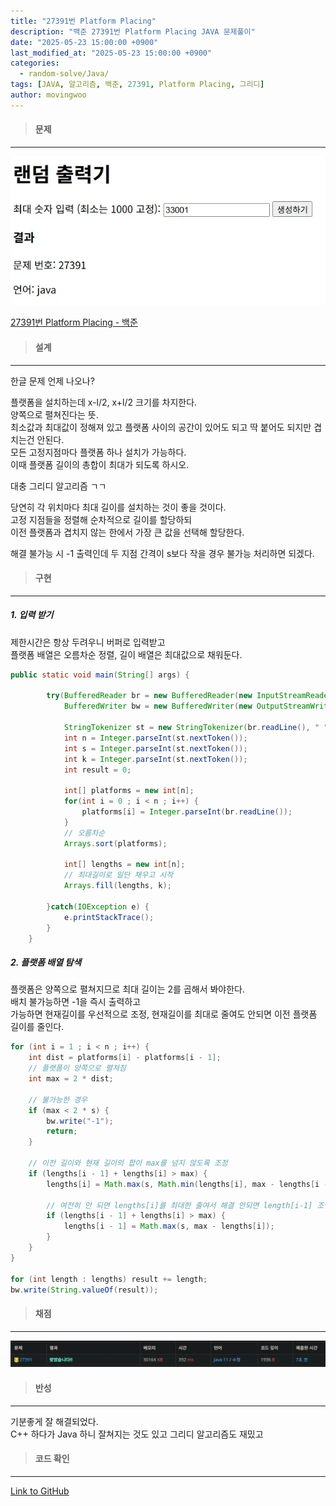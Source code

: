 ```yaml
---
title: "27391번 Platform Placing"
description: "백준 27391번 Platform Placing JAVA 문제풀이"
date: "2025-05-23 15:00:00 +0900"
last_modified_at: "2025-05-23 15:00:00 +0900"
categories: 
  - random-solve/Java/
tags: [JAVA, 알고리즘, 백준, 27391, Platform Placing, 그리디]
author: movingwoo
---
```

> #### 문제  
---  
  
![img01](/assets/images/posts/random-solve/Java/2025-05-23-27391/img01.webp)  
  
[27391번 Platform Placing - 백준](https://www.acmicpc.net/problem/27391)  
   
> #### 설계  
---  
  
한글 문제 언제 나오나? 
  
플랫폼을 설치하는데 x-l/2, x+l/2 크기를 차지한다.  
양쪽으로 펼쳐진다는 뜻.  
최소값과 최대값이 정해져 있고 플랫폼 사이의 공간이 있어도 되고 딱 붙어도 되지만 겹치는건 안된다.  
모든 고정지점마다 플랫폼 하나 설치가 가능하다.  
이때 플랫폼 길이의 총합이 최대가 되도록 하시오.  
  
대충 그리디 알고리즘 ㄱㄱ  
  
당연히 각 위치마다 최대 길이를 설치하는 것이 좋을 것이다.  
고정 지점들을 정렬해 순차적으로 길이를 할당하되  
이전 플랫폼과 겹치지 않는 한에서 가장 큰 값을 선택해 할당한다.  
  
해결 불가능 시 -1 출력인데 두 지점 간격이 s보다 작을 경우 불가능 처리하면 되겠다.  

> #### 구현  
---  
  
##### 1. 입력 받기  
  
제한시간은 항상 두려우니 버퍼로 입력받고  
플랫폼 배열은 오름차순 정렬, 길이 배열은 최대값으로 채워둔다.  

```java
public static void main(String[] args) {
    	
    	try(BufferedReader br = new BufferedReader(new InputStreamReader(System.in));
	        BufferedWriter bw = new BufferedWriter(new OutputStreamWriter(System.out))) {
	        
	        StringTokenizer st = new StringTokenizer(br.readLine(), " ");
	        int n = Integer.parseInt(st.nextToken());
	        int s = Integer.parseInt(st.nextToken());
	        int k = Integer.parseInt(st.nextToken());
	        int result = 0;
	        
	        int[] platforms = new int[n];
	        for(int i = 0 ; i < n ; i++) {
	        	platforms[i] = Integer.parseInt(br.readLine());
	        }
	        // 오름차순
	        Arrays.sort(platforms);
	        
	        int[] lengths = new int[n];
	        // 최대길이로 일단 채우고 시작
	        Arrays.fill(lengths, k);
	        
	    }catch(IOException e) {
	        e.printStackTrace();
	    }
    }
```
  
##### 2. 플랫폼 배열 탐색  
  
플랫폼은 양쪽으로 펼쳐지므로 최대 길이는 2를 곱해서 봐야한다.  
배치 불가능하면 -1을 즉시 출력하고  
가능하면 현재길이를 우선적으로 조정, 현재길이를 최대로 줄여도 안되면 이전 플랫폼 길이를 줄인다.   
  
```java
for (int i = 1 ; i < n ; i++) {
    int dist = platforms[i] - platforms[i - 1];
    // 플랫폼이 양쪽으로 펼쳐짐
    int max = 2 * dist;

    // 불가능한 경우
    if (max < 2 * s) {
        bw.write("-1");
        return;
    }

    // 이전 길이와 현재 길이의 합이 max를 넘지 않도록 조정
    if (lengths[i - 1] + lengths[i] > max) {
        lengths[i] = Math.max(s, Math.min(lengths[i], max - lengths[i - 1]));

        // 여전히 안 되면 lengths[i]를 최대한 줄여서 해결 안되면 length[i-1] 조절을 해야함
        if (lengths[i - 1] + lengths[i] > max) {
            lengths[i - 1] = Math.max(s, max - lengths[i]);
        }
    }
}

for (int length : lengths) result += length;
bw.write(String.valueOf(result));
```
  
> #### 채점  
---  

![img02](/assets/images/posts/random-solve/Java/2025-05-23-27391/img02.webp)  
  
> #### 반성  
---  
  
기분좋게 잘 해결되었다.  
C++ 하다가 Java 하니 잘쳐지는 것도 있고 그리디 알고리즘도 재밌고  
  
> #### 코드 확인   
---  

[Link to GitHub](https://raw.githubusercontent.com/movingwoo/movingwoo-snippets/refs/heads/main/random-solve/Java/2025-05-23-27391.java)

